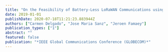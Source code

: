 ```yaml
---
title: "On the Feasibility of Battery-Less LoRaWAN Communications using Energy Harvesting"
date: 2019-01-01
publishDate: 2020-07-18T11:21:23.883944Z
authors: ["Carmen Delgado", "Jose Maria Sanz", "Jeroen Famaey"]
publication_types: ["1"]
abstract: ""
featured: false
publication: "*IEEE Global Communications Conference (GLOBECOM)*"
---
```


